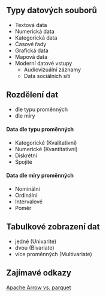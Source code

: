 ## Typy datových souborů

 - Textová data
 - Numerická data
 - Kategorická data
 - Časové řady
 - Grafická data
 - Mapová data
 - Moderní datové vstupy
	 -  Audiovizuální záznamy
	 -  Data sociálních sítí

## Rozdělení dat
  - dle typu proměnných
  - dle míry

#### Data dle typu proměnných

-   Kategorické (Kvalitativní)
-   Numerické (Kvantitativní)
-   Diskrétní
-   Spojité

#### Data dle míry proměnných

-   Nominální
-   Ordinální
-   Intervalové
-   Poměr




## Tabulkové zobrazení dat

-   jedné (Univarite)
-   dvou (Bivariate)
-   více proměnných (Multivariate)


## Zajímavé odkazy

[Apache Arrow vs. parquet](http://dbmsmusings.blogspot.com/2017/10/apache-arrow-vs-parquet-and-orc-do-we.html)

```python

```
